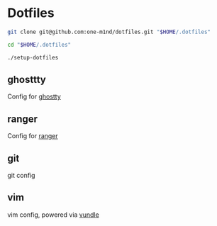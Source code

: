 # Dotfiles

```bash
git clone git@github.com:one-m1nd/dotfiles.git "$HOME/.dotfiles"

cd "$HOME/.dotfiles"

./setup-dotfiles
```

## ghosttty
Config for [ghostty](https://ghostty.org/)

## ranger
Config for [ranger](https://github.com/ranger/ranger)

## git
git config

## vim
vim config, powered via [vundle](https://github.com/VundleVim/Vundle.vim)
